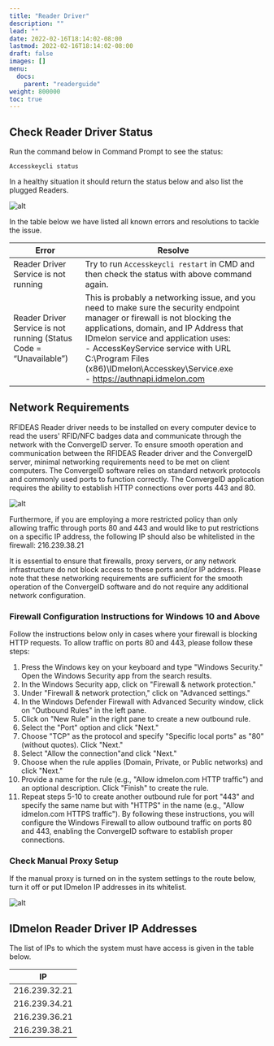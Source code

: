 ```yaml
---
title: "Reader Driver"
description: ""
lead: ""
date: 2022-02-16T18:14:02-08:00
lastmod: 2022-02-16T18:14:02-08:00
draft: false
images: []
menu:
  docs:
    parent: "readerguide"
weight: 800000
toc: true
---
```


## Check Reader Driver Status

Run the command below in Command Prompt to see the status:

```
Accesskeycli status
```

In a healthy situation it should return the status below and also list the plugged Readers.

![alt](/images/vendor/Troubleshoot/AccesskeyCliStatus.png)

In the table below we have listed all known errors and resolutions to tackle the issue.

| Error                                                              | Resolve                                                                                                                                                                                                                                                                                                                                            |
|--------------------------------------------------------------------|----------------------------------------------------------------------------------------------------------------------------------------------------------------------------------------------------------------------------------------------------------------------------------------------------------------------------------------------------|
| Reader Driver Service is not running                               | Try to run `Accesskeycli restart` in CMD and then check the status with above command again.                                                                                                                                                                                                                                                       |
| Reader Driver Service is not running (Status Code = “Unavailable”) | This is probably a networking issue, and you need to make sure the security endpoint manager or firewall is not blocking the applications, domain, and IP Address that IDmelon service and application uses: <br/>- AccessKeyService service with URL C:\\Program Files (x86)\\IDmelon\\Accesskey\\Service.exe <br/>- https://authnapi.idmelon.com |

## Network Requirements

RFIDEAS Reader driver needs to be installed on every computer device to read the users' RFID/NFC badges data and communicate through the network with the ConvergeID server. To ensure smooth operation and communication between the RFIDEAS Reader driver and the ConvergeID server, minimal networking requirements need to be met on client computers. The ConvergeID software relies on standard network protocols and commonly used ports to function correctly. The ConvergeID application requires the ability to establish HTTP connections over ports 443 and 80.

![alt](/images/vendor/Troubleshoot/AccesskeyCliConverge.png)

Furthermore, if you are employing a more restricted policy than only allowing traffic through ports 80 and 443 and would like to put restrictions on a specific IP address, the following IP should also be whitelisted in the firewall: 216.239.38.21

It is essential to ensure that firewalls, proxy servers, or any network infrastructure do not block access to these ports and/or IP address. Please note that these networking requirements are sufficient for the smooth operation of the ConvergeID software and do not require any additional network configuration.

### Firewall Configuration Instructions for Windows 10 and Above

Follow the instructions below only in cases where your firewall is blocking HTTP requests. To allow traffic on ports 80
and 443, please follow these steps:

1. Press the Windows key on your keyboard and type "Windows Security." Open the Windows Security app from the search results.
2. In the Windows Security app, click on "Firewall & network protection."
3. Under "Firewall & network protection," click on "Advanced settings."
4. In the Windows Defender Firewall with Advanced Security window, click on "Outbound Rules" in the left pane.
5. Click on "New Rule" in the right pane to create a new outbound rule.
6. Select the "Port" option and click "Next."
7. Choose "TCP" as the protocol and specify "Specific local ports" as "80" (without quotes). Click "Next."
8. Select "Allow the connection"and click "Next."
9. Choose when the rule applies (Domain, Private, or Public networks) and click "Next."
10. Provide a name for the rule (e.g., "Allow idmelon.com HTTP traffic") and an optional description. Click "Finish" to create the rule.
11. Repeat steps 5-10 to create another outbound rule for port "443" and specify the same name but with "HTTPS" in the name (e.g., "Allow idmelon.com HTTPS traffic"). By following these instructions, you will configure the Windows Firewall to allow outbound traffic on ports 80 and 443, enabling the ConvergeID software to establish proper connections.

### Check Manual Proxy Setup

If the manual proxy is turned on in the system settings to the route below, turn it off or put IDmelon IP addresses in its whitelist.

![alt](/images/vendor/Troubleshoot/ProxySetting.png)

## IDmelon Reader Driver IP Addresses

The list of IPs to which the system must have access is given in the table below.

| IP            |
|---------------|
| 216.239.32.21 |
| 216.239.34.21 |
| 216.239.36.21 |
| 216.239.38.21 |

